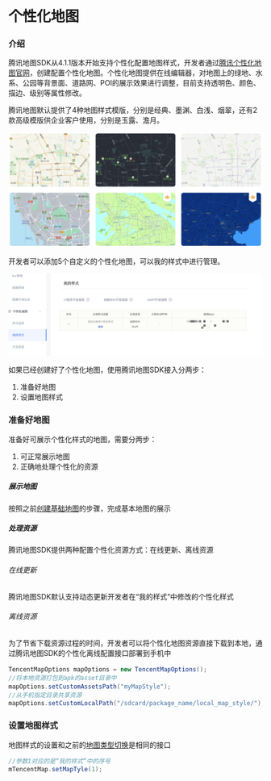 # 个性化地图

### 介绍

腾讯地图SDK从4.1.1版本开始支持个性化配置地图样式，开发者通过[腾讯个性化地图官网](https://lbs.qq.com/console/customized/set/)，创建配置个性化地图。个性化地图提供在线编辑器，对地图上的绿地、水系、公园等背景面、道路网、POI的展示效果进行调整，目前支持透明色、颜色、描边、级别等属性修改。

腾讯地图默认提供了4种地图样式模版，分别是经典、墨渊、白浅、烟翠，还有2款高级模版供企业客户使用，分别是玉露、澹月。

![image-20190926152506633](../images/basic/style-map-template.png)

开发者可以添加5个自定义的个性化地图，可以我的样式中进行管理。

![image-20190926152156569](../images/basic/style-map-my.png)

如果已经创建好了个性化地图，使用腾讯地图SDK接入分两步：

1. 准备好地图
2. 设置地图样式

### 准备好地图

准备好可展示个性化样式的地图，需要分两步：

1. 可正常展示地图
2. 正确地处理个性化的资源

##### 展示地图

按照之前[创建基础地图](./show-a-map.md)的步骤，完成基本地图的展示

##### 处理资源

腾讯地图SDK提供两种配置个性化资源方式：在线更新、离线资源

###### 在线更新

腾讯地图SDK默认支持动态更新开发者在“我的样式”中修改的个性化样式

###### 离线资源

为了节省下载资源过程的时间，开发者可以将个性化地图资源直接下载到本地，通过腾讯地图SDK的个性化离线配置接口部署到手机中

```java
TencentMapOptions mapOptions = new TencentMapOptions();
//将本地资源打包到apk的asset目录中
mapOptions.setCustomAssetsPath("myMapStyle");
//从手机指定目录共享资源
mapOptions.setCustomLocalPath("/sdcard/package_name/local_map_style/");
```

### 设置地图样式

地图样式的设置和之前的[地图类型切换](./change-map-type.md)是相同的接口

```java
//参数1对应的是“我的样式”中的序号
mTencentMap.setMapTyle(1);
```

